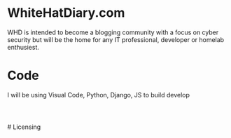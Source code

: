 # WhiteHatDiary.com
WHD is intended to become a blogging community with a focus on cyber security but will be the home for any IT professional, developer or homelab enthusiest.
# Code
I will be using Visual Code, Python, Django, JS to build develop 
<br />
# 
<br />
# Licensing
<br />
<br />
<br />
<br />
